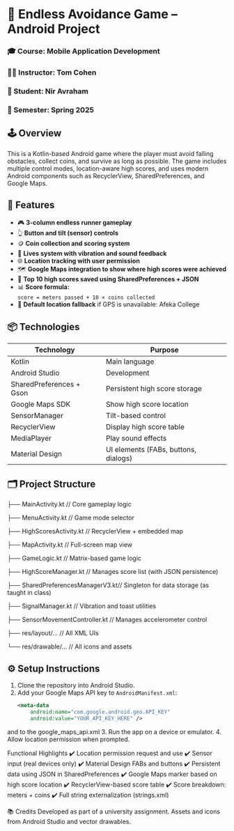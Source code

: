# 🚗 Endless Avoidance Game – Android Project

### 🎓 Course: Mobile Application Development  
### 👨‍🏫 Instructor: Tom Cohen 
### 👤 Student: Nir Avraham  
### 📅 Semester: Spring 2025  

## 🕹️ Overview

This is a Kotlin-based Android game where the player must avoid falling obstacles, collect coins, and survive as long as possible. The game includes multiple control modes, location-aware high scores, and uses modern Android components such as RecyclerView, SharedPreferences, and Google Maps.

## 🚀 Features

- 🎮 **3-column endless runner gameplay**
- 👆 **Button and tilt (sensor) controls**
- 🪙 **Coin collection and scoring system**
- 💓 **Lives system with vibration and sound feedback**
- 🌐 **Location tracking with user permission**
- 🗺️ **Google Maps integration to show where high scores were achieved**
- 💾 **Top 10 high scores saved using SharedPreferences + JSON**
- 📊 **Score formula:**  
  `score = meters passed + 10 × coins collected`
- 🧭 **Default location fallback** if GPS is unavailable: Afeka College

## 📦 Technologies

| Technology | Purpose |
|------------|---------|
| Kotlin | Main language |
| Android Studio | Development |
| SharedPreferences + Gson | Persistent high score storage |
| Google Maps SDK | Show high score location |
| SensorManager | Tilt-based control |
| RecyclerView | Display high score table |
| MediaPlayer | Play sound effects |
| Material Design | UI elements (FABs, buttons, dialogs) |


## 🗂 Project Structure

├── MainActivity.kt                // Core gameplay logic

├── MenuActivity.kt               // Game mode selector

├── HighScoresActivity.kt         // RecyclerView + embedded map

├── MapActivity.kt                // Full-screen map view

├── GameLogic.kt                  // Matrix-based game logic

├── HighScoreManager.kt           // Manages score list (with JSON persistence)

├── SharedPreferencesManagerV3.kt// Singleton for data storage (as taught in class)

├── SignalManager.kt              // Vibration and toast utilities

├── SensorMovementController.kt  // Manages accelerometer control

├── res/layout/…                  // All XML UIs

└── res/drawable/…                // All icons and assets


## ⚙️ Setup Instructions

1. Clone the repository into Android Studio.
2. Add your Google Maps API key to `AndroidManifest.xml`:
   ```xml
   <meta-data
       android:name="com.google.android.geo.API_KEY"
       android:value="YOUR_API_KEY_HERE" />

  and to the google_maps_api.xml
3. Run the app on a device or emulator.
4. Allow location permission when prompted.

Functional Highlights
✔️ Location permission request and use
✔️ Sensor input (real devices only)
✔️ Material Design FABs and buttons
✔️ Persistent data using JSON in SharedPreferences
✔️ Google Maps marker based on high score location
✔️ RecyclerView-based score table
✔️ Score breakdown: meters + coins
✔️ Full string externalization (strings.xml)

📚 Credits
Developed as part of a university assignment.
Assets and icons from Android Studio and vector drawables.




